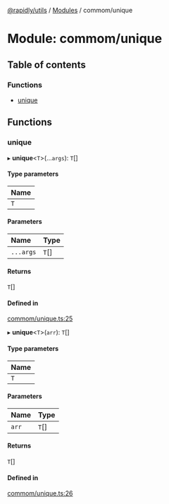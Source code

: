 [@rapidly/utils](../README.md) / [Modules](../modules.md) / commom/unique

# Module: commom/unique

## Table of contents

### Functions

- [unique](commom_unique.md#unique)

## Functions

### unique

▸ **unique**<`T`\>(...`args`): `T`[]

#### Type parameters

| Name |
| :------ |
| `T` |

#### Parameters

| Name | Type |
| :------ | :------ |
| `...args` | `T`[] |

#### Returns

`T`[]

#### Defined in

[commom/unique.ts:25](https://github.com/canguser/rapidly-utils/blob/2ba56f7/main/commom/unique.ts#L25)

▸ **unique**<`T`\>(`arr`): `T`[]

#### Type parameters

| Name |
| :------ |
| `T` |

#### Parameters

| Name | Type |
| :------ | :------ |
| `arr` | `T`[] |

#### Returns

`T`[]

#### Defined in

[commom/unique.ts:26](https://github.com/canguser/rapidly-utils/blob/2ba56f7/main/commom/unique.ts#L26)
